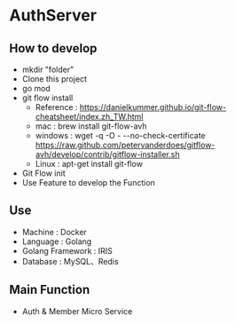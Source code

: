 # AuthServer
## How to develop
- mkdir "folder"
- Clone this project
- go mod
- git flow install
    * Reference : https://danielkummer.github.io/git-flow-cheatsheet/index.zh_TW.html
    * mac : brew install git-flow-avh
    * windows : wget -q -O - --no-check-certificate https://raw.github.com/petervanderdoes/gitflow-avh/develop/contrib/gitflow-installer.sh 
    * Linux : apt-get install git-flow
- Git Flow init
- Use Feature to develop the Function

## Use
- Machine : Docker
- Language : Golang
- Golang Framework : IRIS
- Database : MySQL、Redis

## Main Function
- Auth & Member Micro Service 

